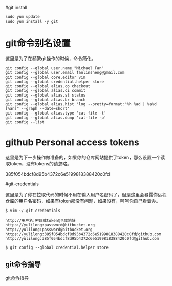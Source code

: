 #git install
```
sudo yum update
sudo yum install -y git
```
# git命令别名设置 #
这里是为了在频繁git操作的时候，命令简化。
```
git config --global user.name "Michael Fan"
git config --global user.email fanlinsheng@gmail.com
git config --global core.editor vim
git config --global credential.helper store
git config --global alias.co checkout
git config --global alias.ci commit
git config --global alias.st status
git config --global alias.br branch
git config --global alias.hist 'log --pretty=format:"%h %ad | %s%d [%an]" --graph --date=short'
git config --global alias.type 'cat-file -t'
git config --global alias.dump 'cat-file -p'
git config --list
```

# github Personal access tokens
这里是为下一步操作做准备的，如果你的仓库网站提供了token，那么设置一个读取token，没有tokens的请忽略。

385f054bdcf8d95b4372c6e5199818388420c0fd

#git-credentials

这里是为了你在拉取代码的时候不用在输入用户名密码了，但是这里会暴露你远程仓库的用户名密码，如果有token那没有问题，如果没有，呵呵你自己看着办。
```
$ vim ~/.git-credentials
```
```
http://用户名:密码或token@仓库地址
https://yulilong:password@bitbucket.org
http://yulilong:password@bitbucket.org
https://yulilong:385f054bdcf8d95b4372c6e5199818388420c0fd@github.com
http://yulilong:385f054bdcf8d95b4372c6e5199818388420c0fd@github.com
```
```
$ git config --global credential.helper store
```

## git命令指导 ##

[git命令指导](https://bitbucket.org/yulilong/my_wiki/wiki/git%E5%91%BD%E4%BB%A4%E6%8C%87%E5%AF%BC)